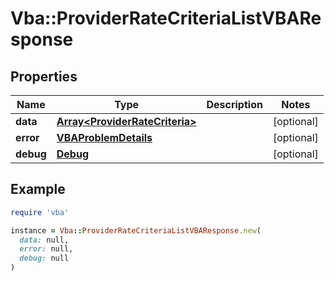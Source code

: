 # Vba::ProviderRateCriteriaListVBAResponse

## Properties

| Name | Type | Description | Notes |
| ---- | ---- | ----------- | ----- |
| **data** | [**Array&lt;ProviderRateCriteria&gt;**](ProviderRateCriteria.md) |  | [optional] |
| **error** | [**VBAProblemDetails**](VBAProblemDetails.md) |  | [optional] |
| **debug** | [**Debug**](Debug.md) |  | [optional] |

## Example

```ruby
require 'vba'

instance = Vba::ProviderRateCriteriaListVBAResponse.new(
  data: null,
  error: null,
  debug: null
)
```

